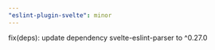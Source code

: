 ```yaml
---
"eslint-plugin-svelte": minor
---
```


fix(deps): update dependency svelte-eslint-parser to ^0.27.0
